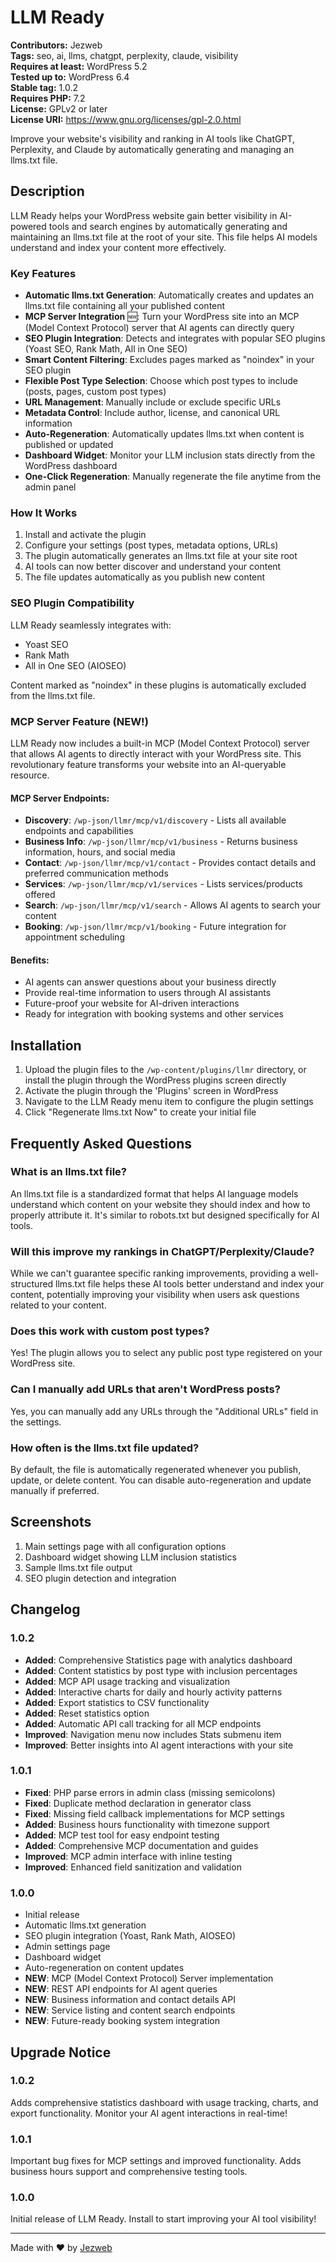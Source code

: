 # LLM Ready

**Contributors:** Jezweb  
**Tags:** seo, ai, llms, chatgpt, perplexity, claude, visibility  
**Requires at least:** WordPress 5.2  
**Tested up to:** WordPress 6.4  
**Stable tag:** 1.0.2  
**Requires PHP:** 7.2  
**License:** GPLv2 or later  
**License URI:** https://www.gnu.org/licenses/gpl-2.0.html  

Improve your website's visibility and ranking in AI tools like ChatGPT, Perplexity, and Claude by automatically generating and managing an llms.txt file.

## Description

LLM Ready helps your WordPress website gain better visibility in AI-powered tools and search engines by automatically generating and maintaining an llms.txt file at the root of your site. This file helps AI models understand and index your content more effectively.

### Key Features

* **Automatic llms.txt Generation**: Automatically creates and updates an llms.txt file containing all your published content
* **MCP Server Integration** 🆕: Turn your WordPress site into an MCP (Model Context Protocol) server that AI agents can directly query
* **SEO Plugin Integration**: Detects and integrates with popular SEO plugins (Yoast SEO, Rank Math, All in One SEO)
* **Smart Content Filtering**: Excludes pages marked as "noindex" in your SEO plugin
* **Flexible Post Type Selection**: Choose which post types to include (posts, pages, custom post types)
* **URL Management**: Manually include or exclude specific URLs
* **Metadata Control**: Include author, license, and canonical URL information
* **Auto-Regeneration**: Automatically updates llms.txt when content is published or updated
* **Dashboard Widget**: Monitor your LLM inclusion stats directly from the WordPress dashboard
* **One-Click Regeneration**: Manually regenerate the file anytime from the admin panel

### How It Works

1. Install and activate the plugin
2. Configure your settings (post types, metadata options, URLs)
3. The plugin automatically generates an llms.txt file at your site root
4. AI tools can now better discover and understand your content
5. The file updates automatically as you publish new content

### SEO Plugin Compatibility

LLM Ready seamlessly integrates with:
- Yoast SEO
- Rank Math
- All in One SEO (AIOSEO)

Content marked as "noindex" in these plugins is automatically excluded from the llms.txt file.

### MCP Server Feature (NEW!)

LLM Ready now includes a built-in MCP (Model Context Protocol) server that allows AI agents to directly interact with your WordPress site. This revolutionary feature transforms your website into an AI-queryable resource.

#### MCP Server Endpoints:

* **Discovery**: `/wp-json/llmr/mcp/v1/discovery` - Lists all available endpoints and capabilities
* **Business Info**: `/wp-json/llmr/mcp/v1/business` - Returns business information, hours, and social media
* **Contact**: `/wp-json/llmr/mcp/v1/contact` - Provides contact details and preferred communication methods
* **Services**: `/wp-json/llmr/mcp/v1/services` - Lists services/products offered
* **Search**: `/wp-json/llmr/mcp/v1/search` - Allows AI agents to search your content
* **Booking**: `/wp-json/llmr/mcp/v1/booking` - Future integration for appointment scheduling

#### Benefits:

* AI agents can answer questions about your business directly
* Provide real-time information to users through AI assistants
* Future-proof your website for AI-driven interactions
* Ready for integration with booking systems and other services

## Installation

1. Upload the plugin files to the `/wp-content/plugins/llmr` directory, or install the plugin through the WordPress plugins screen directly
2. Activate the plugin through the 'Plugins' screen in WordPress
3. Navigate to the LLM Ready menu item to configure the plugin settings
4. Click "Regenerate llms.txt Now" to create your initial file

## Frequently Asked Questions

### What is an llms.txt file?

An llms.txt file is a standardized format that helps AI language models understand which content on your website they should index and how to properly attribute it. It's similar to robots.txt but designed specifically for AI tools.

### Will this improve my rankings in ChatGPT/Perplexity/Claude?

While we can't guarantee specific ranking improvements, providing a well-structured llms.txt file helps these AI tools better understand and index your content, potentially improving your visibility when users ask questions related to your content.

### Does this work with custom post types?

Yes! The plugin allows you to select any public post type registered on your WordPress site.

### Can I manually add URLs that aren't WordPress posts?

Yes, you can manually add any URLs through the "Additional URLs" field in the settings.

### How often is the llms.txt file updated?

By default, the file is automatically regenerated whenever you publish, update, or delete content. You can disable auto-regeneration and update manually if preferred.

## Screenshots

1. Main settings page with all configuration options
2. Dashboard widget showing LLM inclusion statistics
3. Sample llms.txt file output
4. SEO plugin detection and integration

## Changelog

### 1.0.2
* **Added**: Comprehensive Statistics page with analytics dashboard
* **Added**: Content statistics by post type with inclusion percentages
* **Added**: MCP API usage tracking and visualization
* **Added**: Interactive charts for daily and hourly activity patterns
* **Added**: Export statistics to CSV functionality
* **Added**: Reset statistics option
* **Added**: Automatic API call tracking for all MCP endpoints
* **Improved**: Navigation menu now includes Stats submenu item
* **Improved**: Better insights into AI agent interactions with your site

### 1.0.1
* **Fixed**: PHP parse errors in admin class (missing semicolons)
* **Fixed**: Duplicate method declaration in generator class
* **Fixed**: Missing field callback implementations for MCP settings
* **Added**: Business hours functionality with timezone support
* **Added**: MCP test tool for easy endpoint testing
* **Added**: Comprehensive MCP documentation and guides
* **Improved**: MCP admin interface with inline testing
* **Improved**: Enhanced field sanitization and validation

### 1.0.0
* Initial release
* Automatic llms.txt generation
* SEO plugin integration (Yoast, Rank Math, AIOSEO)
* Admin settings page
* Dashboard widget
* Auto-regeneration on content updates
* **NEW**: MCP (Model Context Protocol) Server implementation
* **NEW**: REST API endpoints for AI agent queries
* **NEW**: Business information and contact details API
* **NEW**: Service listing and content search endpoints
* **NEW**: Future-ready booking system integration

## Upgrade Notice

### 1.0.2
Adds comprehensive statistics dashboard with usage tracking, charts, and export functionality. Monitor your AI agent interactions in real-time!

### 1.0.1
Important bug fixes for MCP settings and improved functionality. Adds business hours support and comprehensive testing tools.

### 1.0.0
Initial release of LLM Ready. Install to start improving your AI tool visibility!

---

Made with ❤️ by [Jezweb](https://www.jezweb.com.au/)